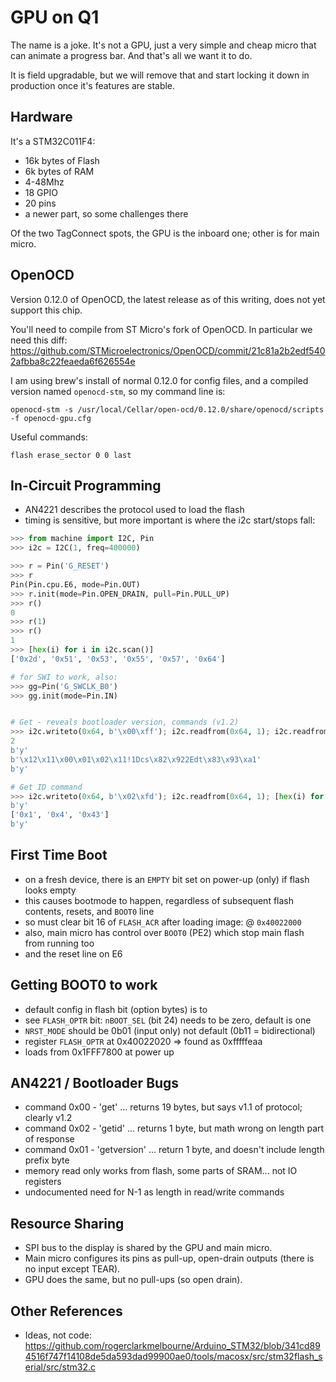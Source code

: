 # GPU on Q1

The name is a joke. It's not a GPU, just a very simple and cheap micro that can
animate a progress bar. And that's all we want it to do.

It is field upgradable, but we will remove that and start locking it down in 
production once it's features are stable.


## Hardware

It's a STM32C011F4:

- 16k bytes of Flash
- 6k bytes of RAM
- 4-48Mhz
- 18 GPIO
- 20 pins
- a newer part, so some challenges there

Of the two TagConnect spots, the GPU is the inboard one; other is for main micro.

## OpenOCD

Version 0.12.0 of OpenOCD, the latest release as of this writing, does not yet support this chip.

You'll need to compile from ST Micro's fork of OpenOCD. In particular we need
this diff:
<https://github.com/STMicroelectronics/OpenOCD/commit/21c81a2b2edf5402afbba8c22feaeda6f626554e>

I am using brew's install of normal 0.12.0 for config files, and
a compiled version named `openocd-stm`, so my command line is:

    openocd-stm -s /usr/local/Cellar/open-ocd/0.12.0/share/openocd/scripts -f openocd-gpu.cfg

Useful commands:

    flash erase_sector 0 0 last


## In-Circuit Programming

- AN4221 describes the protocol used to load the flash
- timing is sensitive, but more important is where the i2c start/stops fall:

```python
>>> from machine import I2C, Pin
>>> i2c = I2C(1, freq=400000)

>>> r = Pin('G_RESET')
>>> r
Pin(Pin.cpu.E6, mode=Pin.OUT)
>>> r.init(mode=Pin.OPEN_DRAIN, pull=Pin.PULL_UP)
>>> r()
0
>>> r(1)
>>> r()
1
>>> [hex(i) for i in i2c.scan()]
['0x2d', '0x51', '0x53', '0x55', '0x57', '0x64']

# for SWI to work, also:
>>> gg=Pin('G_SWCLK_B0')
>>> gg.init(mode=Pin.IN)


# Get - reveals bootloader version, commands (v1.2)
>>> i2c.writeto(0x64, b'\x00\xff'); i2c.readfrom(0x64, 1); i2c.readfrom(0x64, 20); i2c.readfrom(0x64, 1);
2
b'y'
b'\x12\x11\x00\x01\x02\x11!1Dcs\x82\x922Edt\x83\x93\xa1'
b'y'

# Get ID command
>>> i2c.writeto(0x64, b'\x02\xfd'); i2c.readfrom(0x64, 1); [hex(i) for i in i2c.readfrom(0x64, 3)]; i2c.readfrom(2x64, 1);
b'y'
['0x1', '0x4', '0x43']
b'y'
```

## First Time Boot

- on a fresh device, there is an `EMPTY` bit set on power-up (only) if flash looks empty
- this causes bootmode to happen, regardless of subsequent flash contents, resets, and `BOOT0` line
- so must clear bit 16 of `FLASH_ACR` after loading image: @ `0x40022000`
- also, main micro has control over `BOOT0` (PE2) which stop main flash from running too
- and the reset line on E6

## Getting BOOT0 to work

- default config in flash bit (option bytes) is to 
- see `FLASH_OPTR` bit: `nBOOT_SEL` (bit 24) needs to be zero, default is one
- `NRST_MODE` should be 0b01 (input only) not default (0b11 = bidirectional)
- register `FLASH_OPTR` at 0x40022020 => found as 0xfffffeaa
- loads from 0x1FFF7800 at power up

## AN4221 / Bootloader Bugs

- command 0x00 - 'get' ... returns 19 bytes, but says v1.1 of protocol; clearly v1.2
- command 0x02 - 'getid' ... returns 1 byte, but math wrong on length part of response
- command 0x01 - 'getversion' ... return 1 byte, and doesn't include length prefix byte
- memory read only works from flash, some parts of SRAM... not IO registers
- undocumented need for N-1 as length in read/write commands

## Resource Sharing

- SPI bus to the display is shared by the GPU and main micro.
- Main micro configures its pins as pull-up, open-drain outputs (there is no input except TEAR).
- GPU does the same, but no pull-ups (so open drain).

## Other References

- Ideas, not code: <https://github.com/rogerclarkmelbourne/Arduino_STM32/blob/341cd894516f747f14108de5da593dad99900ae0/tools/macosx/src/stm32flash_serial/src/stm32.c>





